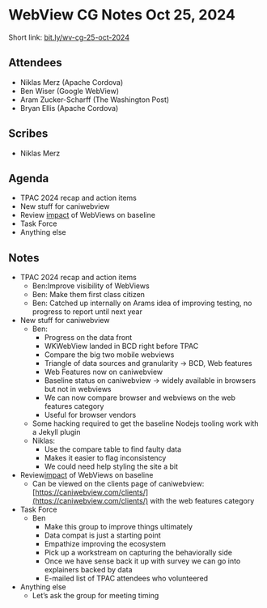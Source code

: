 # WebView CG Notes Oct 25, 2024

Short link: [bit.ly/wv-cg-25-oct-2024](https://bit.ly/wv-cg-25-oct-2024)

## Attendees

* Niklas Merz (Apache Cordova)
* Ben Wiser (Google WebView)
* Aram Zucker-Scharff (The Washington Post)
* Bryan Ellis (Apache Cordova)

## Scribes

* Niklas Merz

## Agenda

* TPAC 2024 recap and action items
* New stuff for caniwebview
* Review [impact](https://docs.google.com/document/d/16oqOKJ3iuuyF-yt4TgUQAH49daRFBiK0zg636jdV1Ow/edit?tab=t.0#heading=h.reyjidskwuws) of WebViews on baseline
* Task Force
* Anything else

## Notes

* TPAC 2024 recap and action items
  * Ben:Improve visibility of WebViews
  * Ben: Make them first class citizen
  * Ben: Catched up internally on Arams idea of improving testing, no progress to report until next year
* New stuff for caniwebview
  * Ben:
    * Progress on the data front
    * WKWebView landed in BCD right before TPAC
    * Compare the big two mobile webviews
    * Triangle of data sources and granularity -> BCD, Web features
    * Web Features now on caniwebview
    * Baseline status on caniwebview -> widely available in browsers but not in webviews
    * We can now compare browser and webviews on the web features category
    * Useful for browser vendors
  * Some hacking required to get the baseline Nodejs tooling work with a Jekyll plugin
  * Niklas:
    * Use the compare table to find faulty data
    * Makes it easier to flag inconsistency
    * We could  need help styling the site a bit
* Review[impact](https://docs.google.com/document/d/16oqOKJ3iuuyF-yt4TgUQAH49daRFBiK0zg636jdV1Ow/edit?tab=t.0#heading=h.reyjidskwuws) of WebViews on baseline
  * Can be viewed on the clients page of caniwebview: [https://caniwebview.com/clients/](https://caniwebview.com/clients/) with the web features category
* Task Force
  * Ben
    * Make this group to improve things ultimately
    * Data compat is just a starting point
    * Empathize improving the ecosystem
    * Pick up a workstream on capturing the behaviorally side
    * Once we have sense back it up with survey we can go into explainers backed by data
    * E-mailed list of TPAC attendees who volunteered
* Anything else
  * Let’s ask the group for meeting timing
